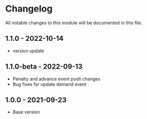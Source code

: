 # Changelog

All notable changes to this module will be documented in this file.

## 1.1.0 - 2022-10-14

- version update

## 1.1.0-beta - 2022-09-13

- Penalty and advance event push changes
- Bug fixes for update demand event

## 1.0.0 - 2021-09-23

- Base version
